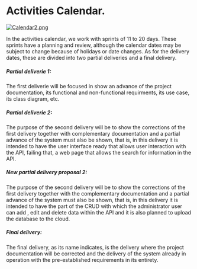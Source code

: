 # Activities Calendar.
[![Calendar2.png](https://i.postimg.cc/02QhMn08/Calendar2.png)](https://postimg.cc/SjBgHWP5)

In the activities calendar, we work with sprints of 11 to 20 days. These sprints have a planning and review, although the calendar dates may be subject to change because of holidays or date changes.
As for the delivery dates, these are divided into two partial deliveries and a final delivery.

##### Partial deliverie 1:
The first deliverie will be focused in show an advance of the project documentation, its functional and non-functional requirments, its use case, its class diagram, etc.

##### Partial deliverie 2:
The purpose of the second delivery will be to show the corrections of the first delivery together with complementary documentation and a partial advance of the system must also be shown, that is, in this delivery it is intended to have the user interface ready that allows user interaction with the API, failing that, a web page that allows the search for information in the API.

##### New partial delivery proposal 2:
The purpose of the second delivery will be to show the corrections of the first delivery together with the complementary documentation and a partial advance of the system must also be shown, that is, in this delivery it is intended to have the part of the CRUD with which the administrator user can add , edit and delete data within the API and it is also planned to upload the database to the cloud.

##### Final delivery:
The final delivery, as its name indicates, is the delivery where the project documentation will be corrected and the delivery of the system already in operation with the pre-established requirements in its entirety.
